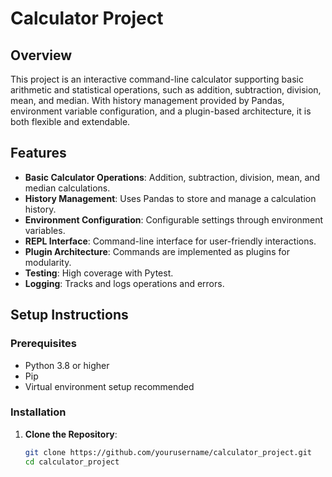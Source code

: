 # Calculator Project

## Overview

This project is an interactive command-line calculator supporting basic arithmetic and statistical operations, such as addition, subtraction, division, mean, and median. With history management provided by Pandas, environment variable configuration, and a plugin-based architecture, it is both flexible and extendable.

## Features

- **Basic Calculator Operations**: Addition, subtraction, division, mean, and median calculations.
- **History Management**: Uses Pandas to store and manage a calculation history.
- **Environment Configuration**: Configurable settings through environment variables.
- **REPL Interface**: Command-line interface for user-friendly interactions.
- **Plugin Architecture**: Commands are implemented as plugins for modularity.
- **Testing**: High coverage with Pytest.
- **Logging**: Tracks and logs operations and errors.

## Setup Instructions

### Prerequisites

- Python 3.8 or higher
- Pip
- Virtual environment setup recommended

### Installation

1. **Clone the Repository**:
   ```bash
   git clone https://github.com/yourusername/calculator_project.git
   cd calculator_project
